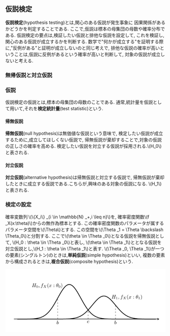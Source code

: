 ## 仮説検定
**仮説検定**(hypothesis testing)とは,関心のある仮説が発生事象に
因果関係があるかどうかを判定することである.
ここで,仮説は標本の母集団の母数や確率分布である.
仮説検定の要点は,検証したい仮説と排他な仮説を設定して,
これを検証し,関心のある仮説が成立するかを判断する.
数学で"何かが成立する"を証明する際に,"反例がある"と証明が成立しないのと同じ考えで,
排他な仮説の確率が高いということは,仮説に反例があるという確率が高いと判断して,
対象の仮説が成立しないと考える.

### 無帰仮説と対立仮説

### 仮説
仮説検定の仮説とは,標本の母集団の母数のことである.
通常,統計量を仮説として用いて,それを**検定統計量**(test statistic)という.

#### 帰無仮説
**帰無仮説**(null hypothesis)は無価値な仮説という意味で,
検定したい仮説が成立するために,成立してほしくない仮説で,
帰無仮説が棄却することで,対象の仮説の正しさの確率を高める.
検定したい仮説を対立する仮説が採用される.\\(H_0\\)と表される.

#### 対立仮説
**対立仮説**(alternative hypothesis)は帰無仮説と対立する仮説で,
帰無仮説が棄却したときに成立する仮説である.こちらが,興味のある対象の仮説になる.
\\(H_1\\)と表される.

### 検定の設定
確率変数列&thinsp;\\(\\{X_i\\} _{i \in \mathbb{N} _+,i \leq n}\\)を,
確率密度関数\\(f _X(x:\theta)\\)からの無作為標本とする.
この確率密度関数のパラメータが属するパラメータ空間を\\(\Theta\\)とする.
この空間を\\(\Theta _1 = \Theta \backslash \Theta_0\\)と分割する.
ここで\\(\theta \in \Theta _0\\)となる仮説を帰無仮説として,
\\(H_0 : \theta \in \Theta _0\\)と表し,
\\(\theta \in \Theta _1\\)ととなる仮説を対立仮説とし,\\(H_1 : \theta \in \Theta _1\\)と表す.
\\(\Theta _0, \Theta _1\\)が一つの要素(シングルトン)のときは,**単純仮説**(simple hypothesis)といい,
複数の要素から構成されるときは,**複合仮説**(composite hypothesis)という.

![test_graph_s1](./test_graph_s1.png)
